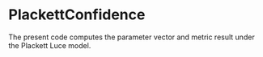 # PlackettConfidence
The present code computes the parameter vector and metric result under the Plackett Luce model.
